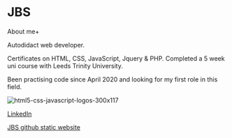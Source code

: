 # JBS
About me+

Autodidact web developer. 

Certificates on HTML, CSS, JavaScript, Jquery & PHP. 
Completed a 5 week uni course with Leeds Trinity University.

Been practising code since April 2020 and looking for my first role in this field.

![html5-css-javascript-logos-300x117](https://user-images.githubusercontent.com/71082969/107945328-5d35b100-6f87-11eb-9049-c3185cde168f.png)

[LinkedIn](https://www.linkedin.com/in/john-stapylton-33315b36)

[JBS github static website](https://jonwon30.github.io/JBS-Developer-Profile/)
